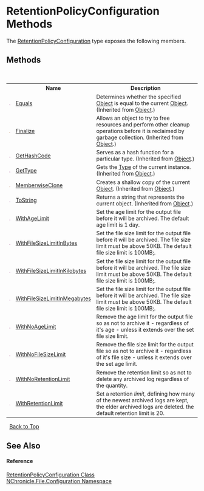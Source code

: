 # RetentionPolicyConfiguration Methods
 

The <a href="T_NChronicle_File_Configuration_RetentionPolicyConfiguration.md">RetentionPolicyConfiguration</a> type exposes the following members.


## Methods
&nbsp;<table><tr><th></th><th>Name</th><th>Description</th></tr><tr><td>![Public method](media/pubmethod.gif "Public method")</td><td><a href="http://msdn2.microsoft.com/en-us/library/bsc2ak47" target="_blank">Equals</a></td><td>
Determines whether the specified <a href="http://msdn2.microsoft.com/en-us/library/e5kfa45b" target="_blank">Object</a> is equal to the current <a href="http://msdn2.microsoft.com/en-us/library/e5kfa45b" target="_blank">Object</a>.
 (Inherited from <a href="http://msdn2.microsoft.com/en-us/library/e5kfa45b" target="_blank">Object</a>.)</td></tr><tr><td>![Protected method](media/protmethod.gif "Protected method")</td><td><a href="http://msdn2.microsoft.com/en-us/library/4k87zsw7" target="_blank">Finalize</a></td><td>
Allows an object to try to free resources and perform other cleanup operations before it is reclaimed by garbage collection.
 (Inherited from <a href="http://msdn2.microsoft.com/en-us/library/e5kfa45b" target="_blank">Object</a>.)</td></tr><tr><td>![Public method](media/pubmethod.gif "Public method")</td><td><a href="http://msdn2.microsoft.com/en-us/library/zdee4b3y" target="_blank">GetHashCode</a></td><td>
Serves as a hash function for a particular type.
 (Inherited from <a href="http://msdn2.microsoft.com/en-us/library/e5kfa45b" target="_blank">Object</a>.)</td></tr><tr><td>![Public method](media/pubmethod.gif "Public method")</td><td><a href="http://msdn2.microsoft.com/en-us/library/dfwy45w9" target="_blank">GetType</a></td><td>
Gets the <a href="http://msdn2.microsoft.com/en-us/library/42892f65" target="_blank">Type</a> of the current instance.
 (Inherited from <a href="http://msdn2.microsoft.com/en-us/library/e5kfa45b" target="_blank">Object</a>.)</td></tr><tr><td>![Protected method](media/protmethod.gif "Protected method")</td><td><a href="http://msdn2.microsoft.com/en-us/library/57ctke0a" target="_blank">MemberwiseClone</a></td><td>
Creates a shallow copy of the current <a href="http://msdn2.microsoft.com/en-us/library/e5kfa45b" target="_blank">Object</a>.
 (Inherited from <a href="http://msdn2.microsoft.com/en-us/library/e5kfa45b" target="_blank">Object</a>.)</td></tr><tr><td>![Public method](media/pubmethod.gif "Public method")</td><td><a href="http://msdn2.microsoft.com/en-us/library/7bxwbwt2" target="_blank">ToString</a></td><td>
Returns a string that represents the current object.
 (Inherited from <a href="http://msdn2.microsoft.com/en-us/library/e5kfa45b" target="_blank">Object</a>.)</td></tr><tr><td>![Public method](media/pubmethod.gif "Public method")</td><td><a href="M_NChronicle_File_Configuration_RetentionPolicyConfiguration_WithAgeLimit.md">WithAgeLimit</a></td><td>
Set the age limit for the output file before it will be archived. The default age limit is 1 day.</td></tr><tr><td>![Public method](media/pubmethod.gif "Public method")</td><td><a href="M_NChronicle_File_Configuration_RetentionPolicyConfiguration_WithFileSizeLimitInBytes.md">WithFileSizeLimitInBytes</a></td><td>
Set the file size limit for the output file before it will be archived. The file size limit must be above 50KB. The default file size limit is 100MB;.</td></tr><tr><td>![Public method](media/pubmethod.gif "Public method")</td><td><a href="M_NChronicle_File_Configuration_RetentionPolicyConfiguration_WithFileSizeLimitInKilobytes.md">WithFileSizeLimitInKilobytes</a></td><td>
Set the file size limit for the output file before it will be archived. The file size limit must be above 50KB. The default file size limit is 100MB;.</td></tr><tr><td>![Public method](media/pubmethod.gif "Public method")</td><td><a href="M_NChronicle_File_Configuration_RetentionPolicyConfiguration_WithFileSizeLimitInMegabytes.md">WithFileSizeLimitInMegabytes</a></td><td>
Set the file size limit for the output file before it will be archived. The file size limit must be above 50KB. The default file size limit is 100MB;.</td></tr><tr><td>![Public method](media/pubmethod.gif "Public method")</td><td><a href="M_NChronicle_File_Configuration_RetentionPolicyConfiguration_WithNoAgeLimit.md">WithNoAgeLimit</a></td><td>
Remove the age limit for the output file so as not to archive it - regardless of it's age - unless it extends over the set file size limit.</td></tr><tr><td>![Public method](media/pubmethod.gif "Public method")</td><td><a href="M_NChronicle_File_Configuration_RetentionPolicyConfiguration_WithNoFileSizeLimit.md">WithNoFileSizeLimit</a></td><td>
Remove the file size limit for the output file so as not to archive it - regardless of it's file size - unless it extends over the set age limit.</td></tr><tr><td>![Public method](media/pubmethod.gif "Public method")</td><td><a href="M_NChronicle_File_Configuration_RetentionPolicyConfiguration_WithNoRetentionLimit.md">WithNoRetentionLimit</a></td><td>
Remove the retention limit so as not to delete any archived log regardless of the quantity.</td></tr><tr><td>![Public method](media/pubmethod.gif "Public method")</td><td><a href="M_NChronicle_File_Configuration_RetentionPolicyConfiguration_WithRetentionLimit.md">WithRetentionLimit</a></td><td>
Set a retention *limit*, defining how many of the newest archived logs are kept, the elder archived logs are deleted. the default retention limit is 20.</td></tr></table>&nbsp;
<a href="#retentionpolicyconfiguration-methods">Back to Top</a>

## See Also


#### Reference
<a href="T_NChronicle_File_Configuration_RetentionPolicyConfiguration.md">RetentionPolicyConfiguration Class</a><br /><a href="N_NChronicle_File_Configuration.md">NChronicle.File.Configuration Namespace</a><br />
